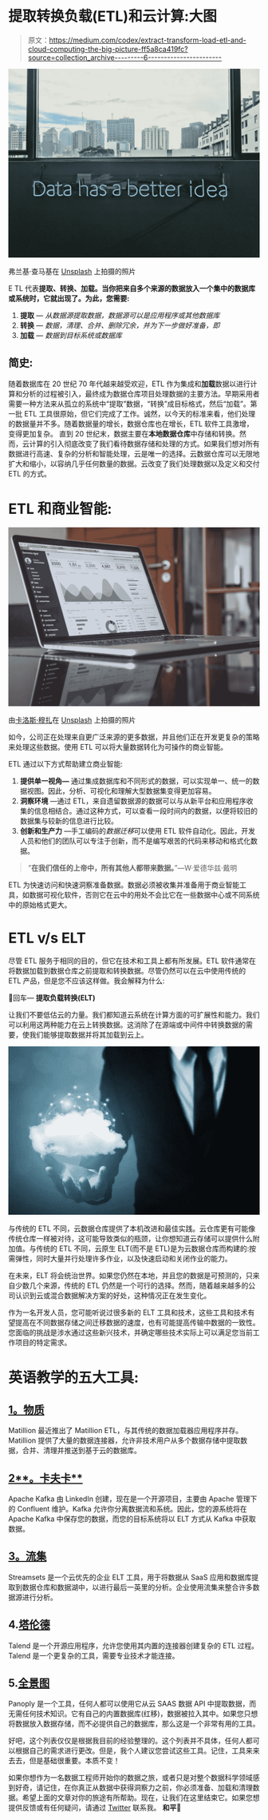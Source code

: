 # 提取转换负载(ETL)和云计算:大图

> 原文：<https://medium.com/codex/extract-transform-load-etl-and-cloud-computing-the-big-picture-ff5a8ca419fc?source=collection_archive---------6----------------------->

![](img/8711ecb69c7dffe6088d808ec334ba7d.png)

弗兰基·查马基在 [Unsplash](https://unsplash.com?utm_source=medium&utm_medium=referral) 上拍摄的照片

E TL 代表**提取、转换、加载。当你把来自多个来源的数据放入一个集中的数据库或系统时，它就出现了。为此，您需要:**

1.  **提取** — *从数据源提取数据，数据源可以是应用程序或其他数据库*
2.  **转换** — *数据，清理、合并、删除冗余，并为下一步做好准备，即*
3.  **加载** — *数据到目标系统或数据库*

## 简史:

随着数据库在 20 世纪 70 年代越来越受欢迎，ETL 作为集成和**加载**数据以进行计算和分析的过程被引入，最终成为数据仓库项目处理数据的主要方法。早期采用者需要一种方法来从孤立的系统中“提取”数据，“转换”成目标格式，然后“加载”。第一批 ETL 工具很原始，但它们完成了工作。诚然，以今天的标准来看，他们处理的数据量并不多。随着数据量的增长，数据仓库也在增长，ETL 软件工具激增，变得更加复杂。
直到 20 世纪末，数据主要在**本地数据仓库**中存储和转换。然而，云计算的引入彻底改变了我们看待数据存储和处理的方式。如果我们想对所有数据进行高速、复杂的分析和智能处理，云是唯一的选择。云数据仓库可以无限地扩大和缩小，以容纳几乎任何数量的数据。云改变了我们处理数据以及定义和交付 ETL 的方式。

# ETL 和商业智能:

![](img/60bee284df2dd2d8db31f977f2000ffd.png)

由[卡洛斯·穆扎](https://unsplash.com/@kmuza?utm_source=medium&utm_medium=referral)在 [Unsplash](https://unsplash.com?utm_source=medium&utm_medium=referral) 上拍摄的照片

如今，公司正在处理来自更广泛来源的更多数据，并且他们正在开发更复杂的策略来处理这些数据。使用 ETL 可以将大量数据转化为可操作的商业智能。

ETL 通过以下方式帮助建立商业智能:

1.  **提供单一视角—** 通过集成数据库和不同形式的数据，可以实现单一、统一的数据视图。因此，分析、可视化和理解大型数据集变得更加容易。
2.  **洞察环境** —通过 ETL，来自遗留数据源的数据可以与从新平台和应用程序收集的信息相结合。通过这种方式，可以查看一段时间内的数据，以便将较旧的数据集与较新的信息进行比较。
3.  **创新和生产力** —手工编码的*数据迁移*可以使用 ETL 软件自动化。因此，开发人员和他们的团队可以专注于创新，而不是编写艰苦的代码来移动和格式化数据。

> ”**在我们信任的上帝中，所有其他人都带来数据。**”—W·爱德华兹·戴明

ETL 为快速访问和快速洞察准备数据。数据必须被收集并准备用于商业智能工具，如数据可视化软件，否则它在云中的用处不会比它在一些数据中心或不同系统中的原始格式更大。

# ETL v/s ELT

尽管 ETL 服务于相同的目的，但它在技术和工具上都有所发展。ETL 软件通常在将数据加载到数据仓库之前提取和转换数据。尽管仍然可以在云中使用传统的 ETL 产品，但是您不应该这样做。我会解释为什么:

🚀回车— **提取负载转换(ELT)**

让我们不要低估云的力量。我们都知道云系统在计算方面的可扩展性和能力。我们可以利用这两种能力在云上转换数据。这消除了在源端或中间件中转换数据的需要，使我们能够提取数据并将其加载到云上。

![](img/f6380131c3565a5129c8f8bc56f4d214.png)

与传统的 ETL 不同，云数据仓库提供了本机改进和最佳实践。云仓库更有可能像传统仓库一样被对待，这可能导致类似的瓶颈，让你想知道云存储可以提供什么附加值。与传统的 ETL 不同，云原生 ELT(而不是 ETL)是为云数据仓库而构建的:按需弹性，同时大量并行处理许多作业，以及快速启动和关闭作业的能力。

在未来，ELT 将会统治世界。如果您仍然在本地，并且您的数据是可预测的，只来自少数几个来源，传统的 ETL 仍然是一个可行的选择。然而，随着越来越多的公司认识到云或混合数据解决方案的好处，这种情况正在发生变化。

作为一名开发人员，您可能听说过很多新的 ELT 工具和技术，这些工具和技术有望提高在不同数据存储之间迁移数据的速度，也有可能提高传输中数据的一致性。您面临的挑战是涉水通过这些新兴技术，并确定哪些技术实际上可以满足您当前工作项目的特定需求。

# 英语教学的五大工具:

## [1。物质](https://www.matillion.com/)

Matillion 最近推出了 Matillion ETL，与其传统的数据加载器应用程序并存。Matillion 提供了大量的数据连接器，允许非技术用户从多个数据存储中提取数据，合并、清理并推送到基于云的数据库。

## [2**。卡夫卡**](https://kafka.apache.org/)

Apache Kafka 由 LinkedIn 创建，现在是一个开源项目，主要由 Apache 管理下的 Confluent 维护。Kafka 允许你分离数据流和系统。因此，您的源系统将在 Apache Kafka 中保存您的数据，而您的目标系统将以 ELT 方式从 Kafka 中获取数据。

## [3。流集](https://streamsets.com/)

Streamsets 是一个云优先的企业 ELT 工具，用于将数据从 SaaS 应用和数据库提取到数据仓库和数据湖中，以进行最后一英里的分析。企业使用流集来整合许多数据源进行分析。

## 4.[塔伦德](https://www.talend.com/)

Talend 是一个开源应用程序，允许您使用其内置的连接器创建复杂的 ETL 过程。Talend 是一个更复杂的工具，需要专业技术才能连接。

## 5.[全景图](https://panoply.io/)

Panoply 是一个工具，任何人都可以使用它从云 SAAS 数据 API 中提取数据，而无需任何技术知识。它有自己的内置数据库(红移)，数据被拉入其中。如果您只想将数据放入数据存储，而不必提供自己的数据库，那么这是一个非常有用的工具。

好吧，这个列表仅仅是根据我目前的经验整理的。这个列表并不具体，任何人都可以根据自己的需求进行更改。但是，我个人建议您尝试这些工具。记住，工具来来去去，但是基础很重要。本质不变！

如果你想作为一名数据工程师开始你的数据之旅，或者只是对整个数据科学领域感到好奇，请记住，在你真正从数据中获得洞察力之前，你必须准备、加载和清理数据。希望上面的文章对你的旅途有所帮助。现在，让我们在这里结束它。如果您想提供反馈或有任何疑问，请通过 [Twitter](https://twitter.com/anubhavkaro) 联系我。
**和平**👋